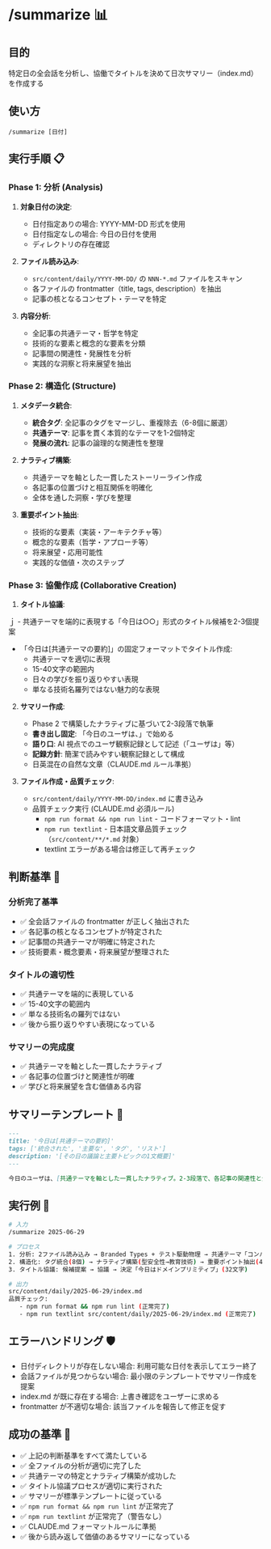 # /summarize 📊

## 目的

特定日の全会話を分析し、協働でタイトルを決めて日次サマリー（index.md）を作成する

## 使い方

`/summarize [日付]`

## 実行手順 📋

### Phase 1: 分析 (Analysis)

1. **対象日付の決定**:

   - 日付指定ありの場合: YYYY-MM-DD 形式を使用
   - 日付指定なしの場合: 今日の日付を使用
   - ディレクトリの存在確認

2. **ファイル読み込み**:

   - `src/content/daily/YYYY-MM-DD/` の `NNN-*.md` ファイルをスキャン
   - 各ファイルの frontmatter（title, tags, description）を抽出
   - 記事の核となるコンセプト・テーマを特定

3. **内容分析**:
   - 全記事の共通テーマ・哲学を特定
   - 技術的な要素と概念的な要素を分類
   - 記事間の関連性・発展性を分析
   - 実践的な洞察と将来展望を抽出

### Phase 2: 構造化 (Structure)

1. **メタデータ統合**:

   - **統合タグ**: 全記事のタグをマージし、重複除去（6-8個に厳選）
   - **共通テーマ**: 記事を貫く本質的なテーマを1-2個特定
   - **発展の流れ**: 記事の論理的な関連性を整理

2. **ナラティブ構築**:

   - 共通テーマを軸とした一貫したストーリーライン作成
   - 各記事の位置づけと相互関係を明確化
   - 全体を通した洞察・学びを整理

3. **重要ポイント抽出**:
   - 技術的な要素（実装・アーキテクチャ等）
   - 概念的な要素（哲学・アプローチ等）
   - 将来展望・応用可能性
   - 実践的な価値・次のステップ

### Phase 3: 協働作成 (Collaborative Creation)

1. **タイトル協議**:

ｊ - 共通テーマを端的に表現する「今日は○○」形式のタイトル候補を2-3個提案

- 「今日は[共通テーマの要約]」の固定フォーマットでタイトル作成:
  - 共通テーマを適切に表現
  - 15-40文字の範囲内
  - 日々の学びを振り返りやすい表現
  - 単なる技術名羅列ではない魅力的な表現

2. **サマリー作成**:

   - Phase 2 で構築したナラティブに基づいて2-3段落で執筆
   - **書き出し固定**: 「今日のユーザは、」で始める
   - **語り口**: AI 視点でのユーザ観察記録として記述（「ユーザは」等）
   - **記録方針**: 簡潔で読みやすい観察記録として構成
   - 日英混在の自然な文章（CLAUDE.md ルール準拠）

3. **ファイル作成・品質チェック**:
   - `src/content/daily/YYYY-MM-DD/index.md` に書き込み
   - 品質チェック実行 (CLAUDE.md 必須ルール)
     - `npm run format && npm run lint` - コードフォーマット・lint
     - `npm run textlint` - 日本語文章品質チェック（`src/content/**/*.md` 対象）
     - textlint エラーがある場合は修正して再チェック

## 判断基準 🎯

### 分析完了基準

- ✅ 全会話ファイルの frontmatter が正しく抽出された
- ✅ 各記事の核となるコンセプトが特定された
- ✅ 記事間の共通テーマが明確に特定された
- ✅ 技術要素・概念要素・将来展望が整理された

### タイトルの適切性

- ✅ 共通テーマを端的に表現している
- ✅ 15-40文字の範囲内
- ✅ 単なる技術名の羅列ではない
- ✅ 後から振り返りやすい表現になっている

### サマリーの完成度

- ✅ 共通テーマを軸とした一貫したナラティブ
- ✅ 各記事の位置づけと関連性が明確
- ✅ 学びと将来展望を含む価値ある内容

## サマリーテンプレート 📄

```markdown
---
title: '今日は[共通テーマの要約]'
tags: ['統合された', '主要な', 'タグ', 'リスト']
description: '[その日の議論と主要トピックの1文概要]'
---

今日のユーザは、[共通テーマを軸とした一貫したナラティブ。2-3段落で、各記事の関連性と全体の学びを説明。]
```

## 実行例 💫

```bash
# 入力
/summarize 2025-06-29

# プロセス
1. 分析: 2ファイル読み込み → Branded Types + テスト駆動物理 → 共通テーマ「コンパイルタイムガードレール」特定
2. 構造化: タグ統合(8個) → ナラティブ構築(型安全性→教育技術) → 重要ポイント抽出(4個)
3. タイトル協議: 候補提案 → 協議 → 決定「今日はドメインプリミティブ」(32文字)

# 出力
src/content/daily/2025-06-29/index.md
品質チェック:
   - npm run format && npm run lint (正常完了)
   - npm run textlint src/content/daily/2025-06-29/index.md (正常完了)
```

## エラーハンドリング 🛡️

- 日付ディレクトリが存在しない場合: 利用可能な日付を表示してエラー終了
- 会話ファイルが見つからない場合: 最小限のテンプレートでサマリー作成を提案
- index.md が既に存在する場合: 上書き確認をユーザーに求める
- frontmatter が不適切な場合: 該当ファイルを報告して修正を促す

## 成功の基準 🎯

- ✅ 上記の判断基準をすべて満たしている
- ✅ 全ファイルの分析が適切に完了した
- ✅ 共通テーマの特定とナラティブ構築が成功した
- ✅ タイトル協議プロセスが適切に実行された
- ✅ サマリーが標準テンプレートに従っている
- ✅ `npm run format && npm run lint` が正常完了
- ✅ `npm run textlint` が正常完了（警告なし）
- ✅ CLAUDE.md フォーマットルールに準拠
- ✅ 後から読み返して価値のあるサマリーになっている
